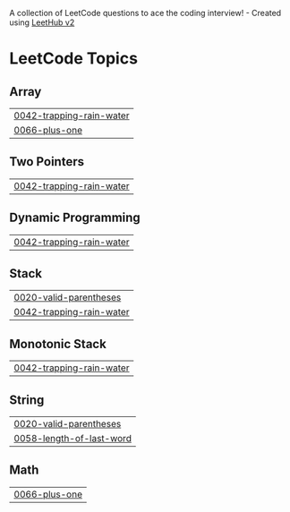 A collection of LeetCode questions to ace the coding interview! - Created using [LeetHub v2](https://github.com/arunbhardwaj/LeetHub-2.0)
<!---LeetCode Topics Start-->
# LeetCode Topics
## Array
|  |
| ------- |
| [0042-trapping-rain-water](https://github.com/SANGIREDDYRANI928/Leetcode/tree/master/0042-trapping-rain-water) |
| [0066-plus-one](https://github.com/SANGIREDDYRANI928/Leetcode/tree/master/0066-plus-one) |
## Two Pointers
|  |
| ------- |
| [0042-trapping-rain-water](https://github.com/SANGIREDDYRANI928/Leetcode/tree/master/0042-trapping-rain-water) |
## Dynamic Programming
|  |
| ------- |
| [0042-trapping-rain-water](https://github.com/SANGIREDDYRANI928/Leetcode/tree/master/0042-trapping-rain-water) |
## Stack
|  |
| ------- |
| [0020-valid-parentheses](https://github.com/SANGIREDDYRANI928/Leetcode/tree/master/0020-valid-parentheses) |
| [0042-trapping-rain-water](https://github.com/SANGIREDDYRANI928/Leetcode/tree/master/0042-trapping-rain-water) |
## Monotonic Stack
|  |
| ------- |
| [0042-trapping-rain-water](https://github.com/SANGIREDDYRANI928/Leetcode/tree/master/0042-trapping-rain-water) |
## String
|  |
| ------- |
| [0020-valid-parentheses](https://github.com/SANGIREDDYRANI928/Leetcode/tree/master/0020-valid-parentheses) |
| [0058-length-of-last-word](https://github.com/SANGIREDDYRANI928/Leetcode/tree/master/0058-length-of-last-word) |
## Math
|  |
| ------- |
| [0066-plus-one](https://github.com/SANGIREDDYRANI928/Leetcode/tree/master/0066-plus-one) |
<!---LeetCode Topics End-->